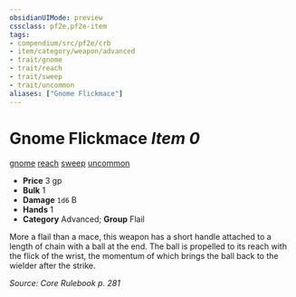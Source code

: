 ```yaml
---
obsidianUIMode: preview
cssclass: pf2e,pf2e-item
tags:
- compendium/src/pf2e/crb
- item/category/weapon/advanced
- trait/gnome
- trait/reach
- trait/sweep
- trait/uncommon
aliases: ["Gnome Flickmace"]
---
```

# Gnome Flickmace *Item 0*  
[gnome](../../../rules/traits/gnome.md)  [reach](../../../rules/traits/reach.md)  [sweep](../../../rules/traits/sweep.md)  [uncommon](../../../rules/traits/uncommon.md)  

- **Price** 3 gp
- **Bulk** 1
- **Damage** `1d6` B
- **Hands** 1
- **Category** Advanced; **Group** Flail 

More a flail than a mace, this weapon has a short handle attached to a length of chain with a ball at the end. The ball is propelled to its reach with the flick of the wrist, the momentum of which brings the ball back to the wielder after the strike.

*Source: Core Rulebook p. 281*